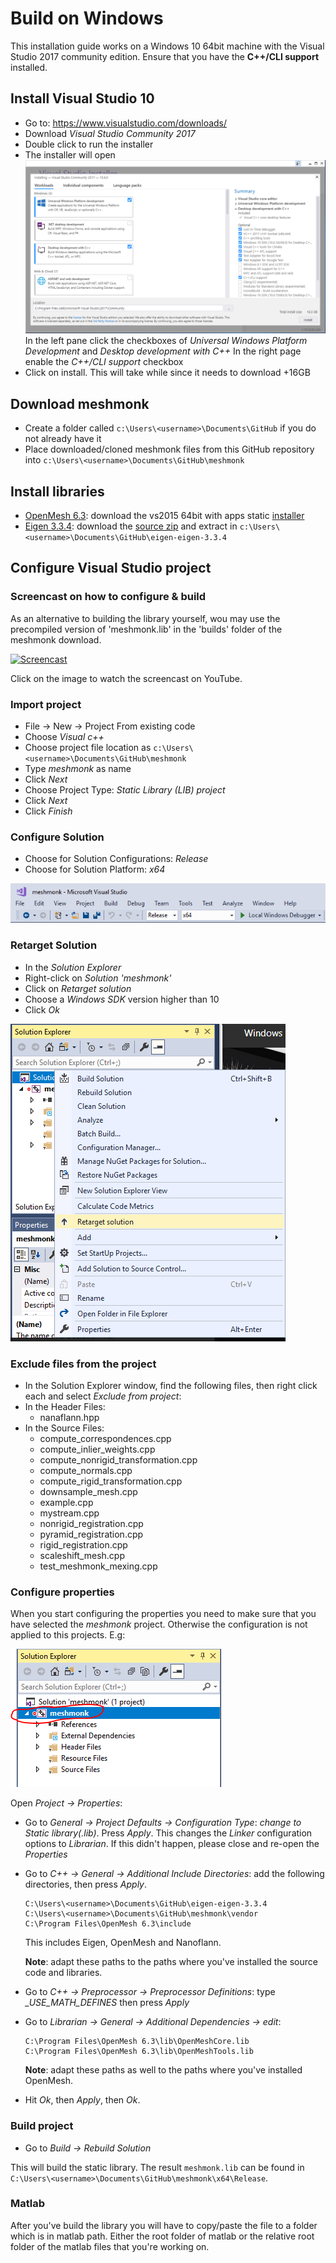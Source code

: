 # Build on Windows

This installation guide works on a Windows 10 64bit machine with the
Visual Studio 2017 community edition. Ensure that you have the
**C++/CLI support** installed.

## Install Visual Studio 10

* Go to: https://www.visualstudio.com/downloads/
* Download *Visual Studio Community 2017*
* Double click to run the installer
* The installer will open
  ![First window](windows/install_visual_studio.png)
  In the left pane click the checkboxes of *Universal Windows Platform Development* and *Desktop development with C++*
  In the right page enable the *C++/CLI support* checkbox
* Click on install. This will take while since it needs to download +16GB

## Download meshmonk

* Create a folder called `c:\Users\<username>\Documents\GitHub` if you do not already have it
* Place downloaded/cloned meshmonk files from this GitHub repository into `c:\Users\<username>\Documents\GitHub\meshmonk`

## Install libraries

* [OpenMesh 6.3](http://openmesh.org/download/): download the vs2015 64bit with apps static [installer](http://www.openmesh.org/media/Releases/6.3/OpenMesh-6.3-VS2015-64-Bit.exe)
* [Eigen 3.3.4](http://eigen.tuxfamily.org): download the [source zip](http://bitbucket.org/eigen/eigen/get/3.3.4.zip) and extract in `c:\Users\<username>\Documents\GitHub\eigen-eigen-3.3.4`

## Configure Visual Studio project

### Screencast on how to configure & build
As an alternative to building the library yourself, wou may use the precompiled version of 'meshmonk.lib' in the 'builds' folder of the meshmonk download.

[![Screencast](https://img.youtube.com/vi/L9Us4YlcLxw/0.jpg)](https://www.youtube.com/watch?v=L9Us4YlcLxw&feature=youtu.be)

Click on the image to watch the screencast on YouTube.

### Import project
* File -> New -> Project From existing code
* Choose *Visual c++*
* Choose project file location as `c:\Users\<username>\Documents\GitHub\meshmonk`
* Type *meshmonk* as name
* Click *Next*
* Choose Project Type: *Static Library (LIB) project*
* Click *Next*
* Click *Finish*

### Configure Solution
* Choose for Solution Configurations: *Release*
* Choose for Solution Platform: *x64*

![Configure Solution](windows/configure_solution.png)

### Retarget Solution

* In the *Solution Explorer*
* Right-click on *Solution 'meshmonk'*
* Click on *Retarget solution*
* Choose a *Windows SDK* version higher than 10
* Click *Ok*

![Configure Solution](windows/retarget_solution.png)

### Exclude files from the project
* In the Solution Explorer window, find the following files, then right click each and select *Exclude from project*:
* In the Header Files: 
  * nanaflann.hpp
* In the Source Files:
  * compute_correspondences.cpp
  * compute_inlier_weights.cpp
  * compute_nonrigid_transformation.cpp
  * compute_normals.cpp
  * compute_rigid_transformation.cpp
  * downsample_mesh.cpp
  * example.cpp
  * mystream.cpp
  * nonrigid_registration.cpp
  * pyramid_registration.cpp
  * rigid_registration.cpp
  * scaleshift_mesh.cpp
  * test_meshmonk_mexing.cpp

### Configure properties

When you start configuring the properties you need to make sure that you
have selected the *meshmonk* project. Otherwise the configuration is not
applied to this projects. E.g:

![Solution Selection](windows/solution_selection.png)

Open *Project -> Properties*:

* Go to *General -> Project Defaults -> Configuration Type*: *change to Static library(.lib)*. Press *Apply*. 
  This changes the *Linker* configuration options to *Librarian*. If this didn't happen, please close and re-open the *Properties*
* Go to *C++ -> General -> Additional Include Directories*: add the following directories, then press *Apply*.
    ```
    C:\Users\<username>\Documents\GitHub\eigen-eigen-3.3.4
    C:\Users\<username>\Documents\GitHub\meshmonk\vendor
    C:\Program Files\OpenMesh 6.3\include
    ```
    This includes Eigen, OpenMesh and Nanoflann.

    **Note**: adapt these paths to the paths where you've installed the
    source code and libraries.
    
* Go to *C++ -> Preprocessor -> Preprocessor Definitions*: type *_USE_MATH_DEFINES* then press *Apply*
* Go to *Librarian -> General -> Additional Dependencies -> edit*:
    ```
    C:\Program Files\OpenMesh 6.3\lib\OpenMeshCore.lib
    C:\Program Files\OpenMesh 6.3\lib\OpenMeshTools.lib
    ```
    **Note**: adapt these paths as well to the paths where you've
    installed OpenMesh.
* Hit *Ok*, then *Apply*, then *Ok*.

### Build project

* Go to *Build -> Rebuild Solution*

This will build the static library. The result `meshmonk.lib` can be
found in `C:\Users\<username>\Documents\GitHub\meshmonk\x64\Release`.

### Matlab

After you've build the library you will have to copy/paste the file to
a folder which is in matlab path. Either the root folder of matlab or
the relative root folder of the matlab files that you're working on. 

